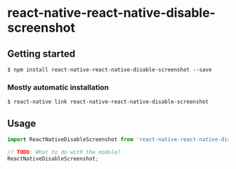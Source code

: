 # react-native-react-native-disable-screenshot

## Getting started

`$ npm install react-native-react-native-disable-screenshot --save`

### Mostly automatic installation

`$ react-native link react-native-react-native-disable-screenshot`

## Usage
```javascript
import ReactNativeDisableScreenshot from 'react-native-react-native-disable-screenshot';

// TODO: What to do with the module?
ReactNativeDisableScreenshot;
```
